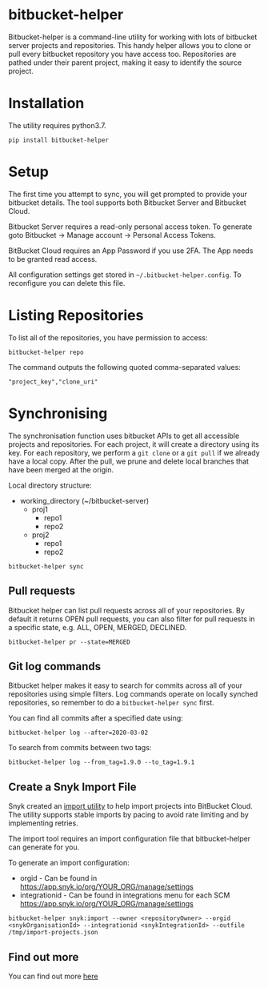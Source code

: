 # bitbucket-helper

Bitbucket-helper is a command-line utility for working with lots of bitbucket server projects and repositories. This handy helper allows you to clone or pull every bitbucket repository you have access too. Repositories are pathed under their parent project, making it easy to identify the source project.

# Installation  

The utility requires python3.7.
```
pip install bitbucket-helper
```

# Setup

The first time you attempt to sync, you will get prompted to provide your bitbucket details. The tool supports both Bitbucket Server and Bitbucket Cloud.

Bitbucket Server requires a read-only personal access token. To generate goto Bitbucket -> Manage account -> Personal Access Tokens.

BitBucket Cloud requires an App Password if you use 2FA. The App needs to be granted read access.

All configuration settings get stored in `~/.bitbucket-helper.config`. To reconfigure you can delete this file. 

# Listing Repositories

To list all of the repositories, you have permission to access:

```
bitbucket-helper repo
```

The command outputs the following quoted comma-separated values:

```
"project_key","clone_uri"
```

# Synchronising 

The synchronisation function uses bitbucket APIs to get all accessible projects and repositories. 
For each project, it will create a directory using its key. For each repository, we perform a `git clone` or a  `git pull` if we already have a local copy. After the pull, we prune and delete local branches that have been merged at the origin.

Local directory structure:

- working_directory (~/bitbucket-server)
  - proj1
    - repo1
    - repo2
  - proj2
    - repo1
    - repo2

```
bitbucket-helper sync
```

## Pull requests

Bitbucket helper can list pull requests across all of your repositories. By default it returns OPEN pull requests, you can also filter for pull requests in a specific state, e.g. ALL, OPEN, MERGED, DECLINED.

```
bitbucket-helper pr --state=MERGED
```

## Git log commands

Bitbucket helper makes it easy to search for commits across all of your repositories using simple filters. Log commands operate on locally synched repositories, so remember to do a `bitbucket-helper sync` first.

You can find all commits after a specified date using:
```
bitbucket-helper log --after=2020-03-02
```

To search from commits between two tags:
```
bitbucket-helper log --from_tag=1.9.0 --to_tag=1.9.1
```

## Create a Snyk Import File

Snyk created an [import utility](https://www.npmjs.com/package/snyk-api-import) to help import projects into BitBucket Cloud. The utility supports stable imports by pacing to avoid rate limiting and by implementing retries.

The import tool requires an import configuration file that bitbucket-helper can generate for you.

To generate an import configuration:

* orgid - Can be found in https://app.snyk.io/org/YOUR_ORG/manage/settings
* integrationid - Can be found in integrations menu for each SCM https://app.snyk.io/org/YOUR_ORG/manage/settings

```
bitbucket-helper snyk:import --owner <repositoryOwner> --orgid <snykOrganisationId> --integrationid <snykIntegrationId> --outfile /tmp/import-projects.json
```

## Find out more

You can find out more [here](http://omahony.id.au/tech/2020/05/03/Bitbucket-Helper.html) 
